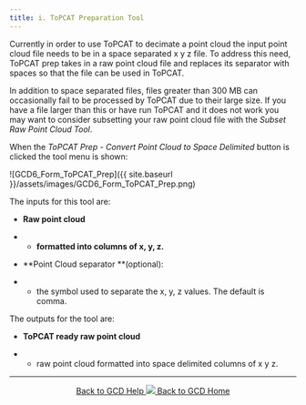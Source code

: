 ```yaml
---
title: i. ToPCAT Preparation Tool
---
```


Currently in order to use ToPCAT to decimate a point cloud the input point cloud file needs to be in a space separated x y z file. To address this need, ToPCAT prep takes in a raw point cloud file and replaces its separator with spaces so that the file can be used in ToPCAT.

In addition to space separated files, files greater than 300 MB can occasionally fail to be processed by ToPCAT due to their large size. If you have a file larger than this or have run ToPCAT and it does not work you may want to consider subsetting your raw point cloud file with the *Subset Raw Point Cloud Tool*.

When the *ToPCAT Prep - Convert Point Cloud to Space Delimited* button is clicked the tool menu is shown:

![GCD6_Form_ToPCAT_Prep]({{ site.baseurl }}/assets/images/GCD6_Form_ToPCAT_Prep.png)

The inputs for this tool are:

- **Raw point cloud**

- - **formatted into columns of x, y, z.**

- **Point Cloud separator **(optional):

- - the symbol used to separate the x, y, z values. The default is comma.

The outputs for the tool are:

- **ToPCAT ready raw point cloud**

- - raw point cloud formatted into space delimited columns of x y z.

------
<div align="center">
	<a class="hollow button" href="{{ site.baseurl }}/Help"><i class="fa fa-chevron-circle-left"></i>  Back to GCD Help </a>  
	<a class="hollow button" href="{{ site.baseurl }}/"><img src="{{ site.baseurl}}/assets/images/icons/GCDAddIn.png">  Back to GCD Home </a>  
</div>